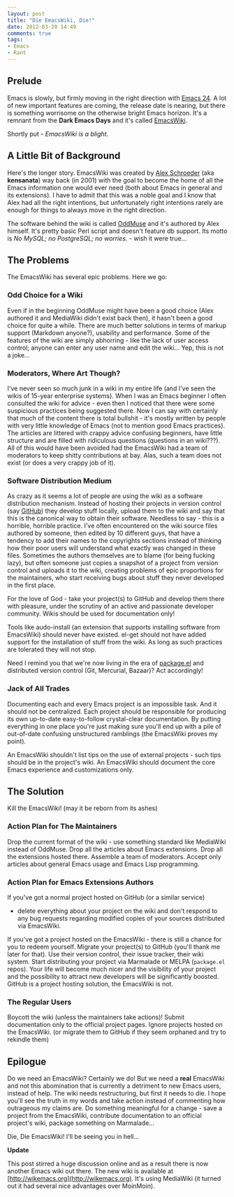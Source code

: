 ```yaml
---
layout: post
title: "Die EmacsWiki, Die!"
date: 2012-03-20 14:49
comments: true
tags:
- Emacs
- Rant
---
```


## Prelude

Emacs is slowly, but firmly moving in the right direction with
[Emacs 24](http://batsov.com/articles/2011/08/19/a-peek-at-emacs24/). A
lot of new important features are coming, the release date is nearing,
but there is something worrisome on the otherwise bright Emacs
horizon. It's a remnant from the **Dark Emacs Days** and it's called
[EmacsWiki](http://emacswiki.org).

Shortly put - _EmacsWiki is a blight_.

<!--more-->

## A Little Bit of Background

Here's the longer story. EmacsWiki was created by
[Alex Schroeder](http://www.emacswiki.org/alex/) (aka **kensanata**)
way back (in 2001) with the goal to become the home of all the Emacs
information one would ever need (both about Emacs in general and its
extensions). I have to admit that this was a noble goal and I know that
Alex had all the right intentions, but unfortunately right intentions
rarely are enough for things to always move in the right
direction.

The software behind the wiki is called
[OddMuse](http://www.oddmuse.org/cgi-bin/oddmuse) and it's authored by
Alex himself. It's pretty basic Perl script and doesn't feature db
support. Its motto is _No MySQL; no PostgreSQL; no worries._ - wish it
were true...

## The Problems

The EmacsWiki has several epic problems. Here we go:

### Odd Choice for a Wiki

Even if in the beginning OddMuse might have been a good choice (Alex
authored it and MediaWiki didn't exist back then), it hasn't been a
good choice for quite a while. There are much better solutions in
terms of markup support (Markdown anyone?), usability and
performance. Some of the features of the wiki are simply abhorring -
like the lack of user access control; anyone can enter any user name and
edit the wiki... Yep, this is not a joke...

### Moderators, Where Art Though?

I've never seen so much junk in a wiki in my entire life (and I've
seen the wikis of 15-year enterprise systems). When I was
an Emacs beginner I often consulted the wiki for advice - even then I
noticed that there were some suspicious practices being suggested
there. Now I can say with certainly that much of the content there is
total bullshit - it's mostly written by people with very little
knowledge of Emacs (not to mention good Emacs practices). The articles
are littered with crappy advice confusing beginners, have little
structure and are filled with ridiculous questions (questions in an
wiki???). All of this would have been avoided had the EmacsWiki had a
team of moderators to keep shitty contributions at bay. Alas, such a
team does not exist (or does a very crappy job of it).

### Software Distribution Medium

As crazy as it seems a lot of people are using the wiki as a software
distribution mechanism. Instead of hosting their projects in version
control (say [GitHub](http://github.com)) they develop stuff locally,
upload them to the wiki and say that this is the canonical way to
obtain their software. Needless to say - this is a horrible, horrible
practice. I've often encountered on the wiki source files authored by
someone, then edited by 10 different guys, that have a tendency to add
their names to the copyrights sections instead of thinking how their
poor users will understand what exactly was changed in these
files. Sometimes the authors themselves are to blame (for being
fucking lazy), but often someone just copies a snapshot of a project
from version control and uploads it to the wiki, creating problems of
epic proportions for the maintainers, who start receiving bugs about
stuff they never developed in the first place.

For the love of God - take your project(s) to GitHub and develop them
there with pleasure, under the scrutiny of an active and passionate
developer community. Wikis should be used for documentation only!

Tools like audo-install (an extension that supports installing
software from EmacsWiki) should never have existed. el-get should not
have added support for the installation of stuff from the wiki. As
long as such practices are tolerated they will not stop.

Need I remind you that we're now living in the era of
[package.el](http://batsov.com/articles/2012/02/19/package-management-in-emacs-the-good-the-bad-and-the-ugly/)
and distributed version control (Git, Mercurial, Bazaar)? Act accordingly!

### Jack of All Trades

Documenting each and every Emacs project is an impossible task. And it
should not be centralized. Each project should be responsible for
producing its own up-to-date easy-to-follow crystal-clear
documentation. By putting everything in one place you're just making
sure you'll end up with a pile of out-of-date confusing unstructured
ramblings (the EmacsWiki proves my point).

An EmacsWiki shouldn't list tips on the use of external projects -
such tips should be in the project's wiki. An EmacsWiki should
document the core Emacs experience and customizations only.

## The Solution

Kill the EmacsWiki! (may it be reborn from its ashes)

### Action Plan for The Maintainers

Drop the current format of the wiki - use something standard like
MediaWiki instead of OddMuse. Drop all the articles about Emacs
extensions. Drop all the extensions hosted there. Assemble
a team of moderators. Accept only articles about general Emacs usage
and Emacs Lisp programming.

### Action Plan for Emacs Extensions Authors

If you've got a normal project hosted on GitHub (or a similar service)
- delete everything about your project on the wiki and don't respond
to any bug requests regarding modified copies of your sources
distributed via EmacsWiki.

If you've got a project hosted on the EmacsWiki - there is still
a chance for you to redeem yourself. Migrate your project(s) to GitHub
(you'll thank me later for that). Use their version control, their
issue tracker, their wiki system. Start distributing your project via
Marmalade or MELPA (`package.el` repos). Your life will become much nicer and
the visibility of your project and the possibility to attract new
developers will be significantly boosted. GitHub is a project hosting
solution, the EmacsWiki is not.

### The Regular Users

Boycott the wiki (unless the maintainers take actions)! Submit
documentation only to the official project pages. Ignore projects
hosted on the EmacsWiki. (or migrate them to GitHub if they seem
orphaned and try to rekindle them)

## Epilogue

Do we need an EmacsWiki? Certainly we do! But we need a **real**
EmacsWiki and not this abomination that is currently a detriment to
new Emacs users, instead of help. The wiki needs restructuring, but
first it needs to die. I hope you'll see the truth in my words and
take action instead of commenting how outrageous my claims are. Do
something meaningful for a change - save a project from the EmacsWiki,
contribute documentation to an official project's wiki, package
something on Marmalade...

Die, Die EmacsWiki! I'll be seeing you in hell...

**Update**

This post stirred a huge discussion online and as a result there is
now another Emacs wiki out there. The new wiki is available at
[http://wikemacs.org](http://wikemacs.org). It's using MediaWiki (it
turned out it had several nice advantages over MoinMoin).
